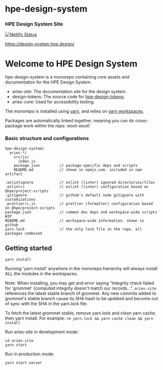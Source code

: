 # hpe-design-system

### HPE Design System Site

[![Netlify Status](https://api.netlify.com/api/v1/badges/39e37d4a-4f9f-4946-8aeb-b8328b1821cd/deploy-status)](https://app.netlify.com/sites/keen-mayer-a86c8b/deploys)

https://design-system.hpe.design/

# Welcome to HPE Design System

hpe-design-system is a monorepo containing core assets and documentation for the HPE Design System.

- aries-site: The documentation site for the design system.
- design-tokens: The source code for [hpe-design-tokens](https://www.npmjs.com/package/hpe-design-tokens).
- aries-core: Used for accessibility testing.

The monorepo is installed using [yarn](https://github.com/yarnpkg/yarn), and relies on [yarn workspaces](https://yarnpkg.com/lang/en/docs/workspaces/).

Packages are automatically linked together, meaning you can do cross-package work within the repo. woot-woot!

### Basic structure and configurations

```
hpe-design-system/
  aries-*/
    src/js/
      index.js
    package.json         // package-specific deps and scripts
    README.md            // shown in npmjs.com. included in npm artifact

.eslintignore            // eslint (linter) ignored directories/files
.eslintrc                // eslint (linter) configuration based on @hpe/project-scripts
.gitignore               // github's default node gitignore with customizations
.prettierrc.js           // prettier (formatter) configuration based on @hpe/project-scripts
package.json             // common dev deps and workspace-wide scripts WIP
README.md                // workspace-wide information. shown in github
yarn.lock                // the only lock file in the repo. all packages combined
```

## Getting started

```
yarn install
```

Running 'yarn install' anywhere in the monorepo hierarchy will always install ALL the modules in the workspaces.

Note: When installing, you may get and error saying "Integrity check failed for 'grommet' (computed integrity doesn't match our records...". 
`aries-site` references the latest stable branch of grommet. Any new commits added to grommet's stable branch cause its SHA hash to be updated and become out of sync with the SHA in the yarn.lock file. 

To fetch the latest grommet stable, remove yarn.lock and clean yarn cache, then yarn install. For example: `rm yarn.lock && yarn cache clean && yarn install`

Run aries-site in development mode:

```
cd aries-site
yarn start
```

Run in production mode:

```
yarn start-server
```


